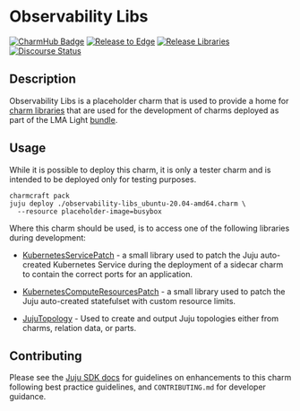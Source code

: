 # Observability Libs

[![CharmHub Badge](https://charmhub.io/observability-libs/badge.svg)](https://charmhub.io/observability-libs)
[![Release to Edge](https://github.com/canonical/observability-libs/actions/workflows/release-edge.yaml/badge.svg)](https://github.com/canonical/observability-libs/actions/workflows/release-edge.yaml)
[![Release Libraries](https://github.com/canonical/observability-libs/actions/workflows/release-libs.yaml/badge.svg)](https://github.com/canonical/observability-libs/actions/workflows/release-libs.yaml)
[![Discourse Status](https://img.shields.io/discourse/status?server=https%3A%2F%2Fdiscourse.charmhub.io&style=flat&label=CharmHub%20Discourse)](https://discourse.charmhub.io)

## Description

Observability Libs is a placeholder charm that is used to provide a home for [charm libraries] that
are used for the development of charms deployed as part of the LMA Light [bundle].

## Usage

While it is possible to deploy this charm, it is only a tester charm and is
intended to be deployed only for testing purposes.

```shell
charmcraft pack
juju deploy ./observability-libs_ubuntu-20.04-amd64.charm \
  --resource placeholder-image=busybox
```

Where this charm should be used, is to access one of the following libraries during development:

- [KubernetesServicePatch] - a small library used to patch the Juju auto-created Kubernetes Service
  during the deployment of a sidecar charm to contain the correct ports for an application.

- [KubernetesComputeResourcesPatch] - a small library used to patch the Juju
  auto-created statefulset with custom resource limits.

- [JujuTopology] - Used to create and output Juju topologies either from charms, relation data, or parts.

## Contributing

Please see the [Juju SDK docs](https://juju.is/docs/sdk) for guidelines on enhancements to this
charm following best practice guidelines, and `CONTRIBUTING.md` for developer guidance.

[KubernetesServicePatch]: https://charmhub.io/observability-libs/libraries/kubernetes_service_patch
[KubernetesComputeResourcesPatch]: https://charmhub.io/observability-libs/libraries/kubernetes_compute_resources_patch
[bundle]: https://charmhub.io/lma-light
[charm libraries]: https://juju.is/docs/sdk/libraries
[JujuTopology]: https://charmhub.io/observability-libs/libraries/juju_topology
